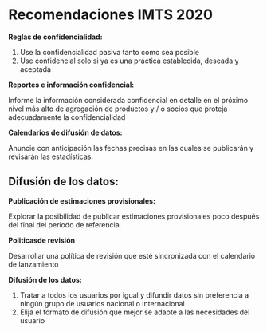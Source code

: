 # Recomendaciones IMTS 2020

**Reglas de confidencialidad:**
1. Use la confidencialidad pasiva tanto como sea posible
2. Use confidencial solo si ya es una práctica establecida, deseada y aceptada

**Reportes e información confidencial:**

Informe la información considerada confidencial en detalle en el próximo nivel más
alto de agregación de productos y / o socios que proteja adecuadamente la confidencialidad

**Calendarios de difusión de datos:**

Anuncie con anticipación las fechas precisas en las cuales se publicarán y revisarán las estadísticas.

## Difusión de los datos:

**Publicación de estimaciones provisionales:**

Explorar la posibilidad de publicar estimaciones provisionales poco después del final del 
período de referencia.

**Politicasde revisión**

Desarrollar una política de revisión que esté sincronizada con el calendario de lanzamiento


**Difusión de los datos:**

1. Tratar a todos los usuarios por igual y difundir datos sin preferencia a ningún grupo de 
usuarios nacional o internacional
2. Elija el formato de difusión que mejor se adapte a las necesidades del usuario

